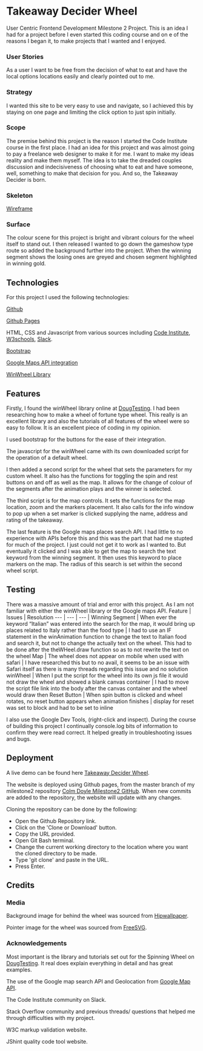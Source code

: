 # Takeaway Decider Wheel
User Centric Frontend Development Milestone 2 Project.
This is an idea I had for a project before I even started this coding course and on e of the reasons I began it, to make projects that I wanted and I enjoyed.
### User Stories
As a user I want to be free from the decision of what to eat and have the local options locations easily and clearly pointed out to me.
### Strategy
I wanted this site to be very easy to use and navigate, so I achieved this by staying on one page and limiting the click option to just spin initially.
### Scope
The premise behind this project is the reason I started the Code Institute course in the first place. I had an idea for this project and was almost going to pay a freelance web designer to make it for me. I want to make my ideas reality and make them myself. The idea is to take the dreaded couples discussion and indecisiveness of choosing what to eat and have someone, well, something to make that decision for you. And so, the Takeaway Decider is born.
### Skeleton
[Wireframe](assets/images/wireframe.pdf)
### Surface
The colour scene for this project is bright and vibrant colours for the wheel itself to stand out. I then released I wanted to go down the gameshow type route so added the background further into the project. When the winning segment shows the losing ones are greyed and chosen segment highlighted in winning gold.
## Technologies
For this project I used the following technologies:

[Github](https://github.com/)

[Github Pages](https://pages.github.com/)

HTML, CSS and Javascript from various sources including [Code Institute](https://codeinstitute.net/), [W3schools](https://www.w3schools.com/html/), [Slack](https://slack.com/intl/en-ie/).

[Bootstrap](https://getbootstrap.com/)

[Google Maps API integration](https://developers.google.com/maps/documentation/javascript/tutorial)

[WinWheel Library](http://dougtesting.net/home)

## Features
Firstly, I found the winWheel library online at [DougTesting](http://dougtesting.net/home). I had been researching how to make a wheel of fortune type wheel. This really is an excellent library and also the tutorials of all features of the wheel were so easy to follow. It is an excellent piece of coding in my opinion.

I used bootstrap for the buttons for the ease of their integration.

The javascript for the winWheel came with its own downloaded script for the operation of a default wheel.

I then added a second script for the wheel that sets the parameters for my custom wheel. It also has the functions for toggling the spin and rest buttons on and off as well as the map. It allows for the change of colour of the segments after the animation plays and the winner is selected.

The third script is for the map controls. It sets the functions for the map location, zoom and the markers placement. It also calls for the info window to pop up when a set marker is clicked supplying the name, address and rating of the takeaway.

The last feature is the Google maps places search API. I had little to no experience with APIs before this and this was the part that had me stupted for much of the project. I just could not get it to work as I wanted to. But eventually it clicked and I was able to get the map to search the text keyword from the winning segment. It then uses this keyword to place markers on the map. The radius of this search is set within the second wheel script.
## Testing
There was a massive amount of trial and error with this project. As I am not familiar with either the winWheel library or the Google maps API. 
Feature | Issues | Resolution
 --- | --- | --- |
Winning Segment | When ever the keyword “Italian” was entered into the search for the map, it would bring up places related to Italy rather than the food type | I had to use an IF statement in the winAnimation function to change the text to Italian food and search it, but not to change the actually text on the wheel. This had to be done after the theWHeel.draw function so as to not rewrite the text on the wheel
Map | The wheel does not appear on mobile when used with safari | I have researched this but to no avail, it seems to be an issue with Safari itself as there is many threads regarding this issue and no solution
winWheel | When I put the script for the wheel into its own js file it would not draw the wheel and showed a blank canvas container | I had to move the script file link  into the body after the canvas container and the wheel would draw then
Reset Button | When spin button is clicked and wheel rotates, no reset button appears when animation finishes | display for reset was set to block and had to be set to inline

I also use the Google Dev Tools, (right-click and inspect). During the course of building this project I continually console.log bits of information to confirm they were read correct. It helped greatly in troubleshooting issues and bugs.
## Deployment
A live demo can be found here [Takeaway Decider Wheel](https://collyd21.github.io/milestone2/).

The website is deployed using Github pages, from the master branch of my milestone2 repository [Colm Doyle Milestone2 GitHub](https://github.com/collyd21/milestone2). When new commits are added to the repository, the website will update with any changes.

Cloning the repository can be done by the following:
*	Open the Github Repository link.
*	Click on the 'Clone or Download' button.
*	Copy the URL provided.
*	Open Git Bash terminal.
*	Change the current working directory to the location where you want the cloned directory to be made.
*	Type 'git clone' and paste in the URL.
*	Press Enter.

## Credits
### Media
Background image for behind the wheel was sourced from [Hipwallpaper](https://hipwallpaper.com/).

Pointer image for the wheel was sourced from [FreeSVG](https://freesvg.org/).
### Acknowledgements
Most important is the library and tutorials set out for the Spinning Wheel on [DougTesting](http://dougtesting.net/home). It real does explain everything in detail and has great examples.

The use of the Google map search API and Geolocation from [Google Map API](https://developers.google.com/maps/documentation/javascript/tutorial).

The Code Institute community on Slack.

Stack Overflow community and previous threads/ questions that helped me through difficulties with my project.

W3C markup validation website.

JShint quality code tool website.